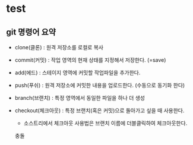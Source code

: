 # test

## git 명령어 요약
- clone(클론) : 원격 저장소를 로컬로 복사
- commit(커밋) : 작업 영역의 현재 상태를 지정해서 저장한다. (=save)
- add(에드) : 스테이지 영역에 커밋할 작업파일을 추가한다.
- push(푸쉬) : 원격 저장소에 커밋한 내용을 업로드한다. (수동으로 동기화 한다)

- branch(브랜치) : 특정 영역에서 동일한 파일을 하나 더 생성
- checkout(체크아웃) : 특정 브랜치(혹은 커밋)으로 돌아가고 싶을 때 사용한다.
    - 소스트리에서 체크아웃 사용법은 브랜치 이름에 더블클릭하여 체크아웃한다.

    충돌
